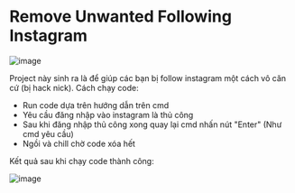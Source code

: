 # Remove Unwanted Following Instagram


![image](https://github.com/user-attachments/assets/5887be29-6552-4a5d-84db-022131572c57)

Project này sinh ra là để giúp các bạn bị follow instagram một cách vô căn cứ (bị hack nick). 
Cách chạy code:
+ Run code dựa trên hướng dẫn trên cmd
+ Yêu cầu đăng nhập vào instagram là thủ công
+ Sau khi đăng nhập thủ công xong quay lại cmd nhấn nút "Enter" (Như cmd yêu cầu)
+ Ngồi và chill chờ code xóa hết

Kết quả sau khi chạy code thành công:

![image](https://github.com/user-attachments/assets/5bf12ff3-56d4-4b44-a3af-794d7c6165b1)
